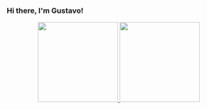 ### Hi there, I'm Gustavo!

<div align="center">
  <a href="https://github.com/seiixasgustavo">
  <img height="180em" src="https://github-readme-stats.vercel.app/api?username=seiixasgustavo&show_icons=true&include_all_commits=true&count_private=true"/>
  <img height="180em" src="https://github-readme-stats.vercel.app/api/top-langs/?username=seiixasgustavo&layout=compact&langs_count=7"/>
</div>
